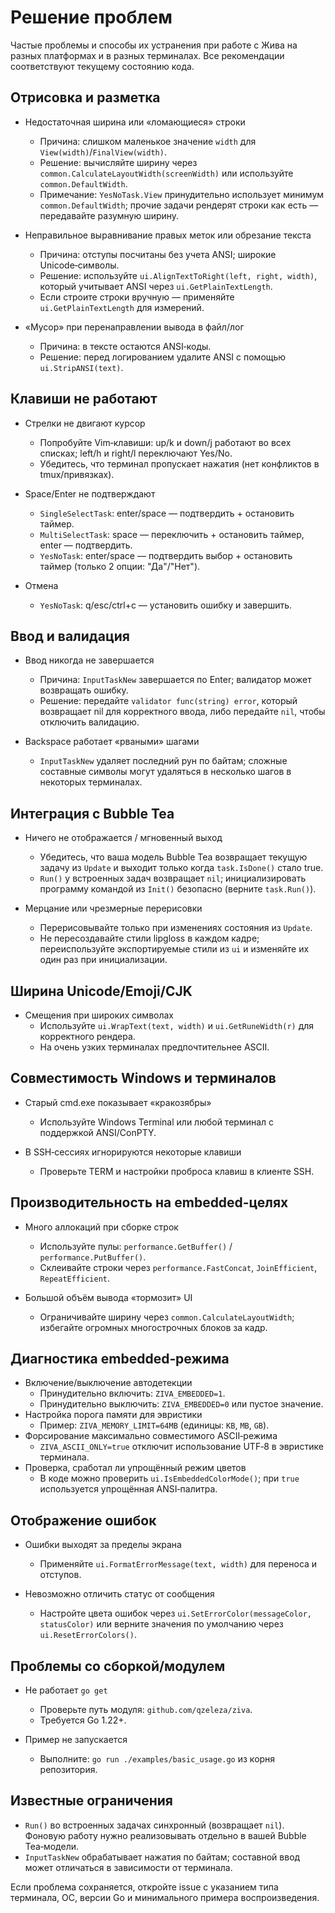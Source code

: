 # Решение проблем

Частые проблемы и способы их устранения при работе с Жива на разных платформах и в разных терминалах. Все рекомендации соответствуют текущему состоянию кода.

## Отрисовка и разметка

- Недостаточная ширина или «ломающиеся» строки
  - Причина: слишком маленькое значение `width` для `View(width)`/`FinalView(width)`.
  - Решение: вычисляйте ширину через `common.CalculateLayoutWidth(screenWidth)` или используйте `common.DefaultWidth`.
  - Примечание: `YesNoTask.View` принудительно использует минимум `common.DefaultWidth`; прочие задачи рендерят строки как есть — передавайте разумную ширину.

- Неправильное выравнивание правых меток или обрезание текста
  - Причина: отступы посчитаны без учета ANSI; широкие Unicode‑символы.
  - Решение: используйте `ui.AlignTextToRight(left, right, width)`, который учитывает ANSI через `ui.GetPlainTextLength`.
  - Если строите строки вручную — применяйте `ui.GetPlainTextLength` для измерений.

- «Мусор» при перенаправлении вывода в файл/лог
  - Причина: в тексте остаются ANSI‑коды.
  - Решение: перед логированием удалите ANSI с помощью `ui.StripANSI(text)`.

## Клавиши не работают

- Стрелки не двигают курсор
  - Попробуйте Vim‑клавиши: up/k и down/j работают во всех списках; left/h и right/l переключают Yes/No.
  - Убедитесь, что терминал пропускает нажатия (нет конфликтов в tmux/привязках).

- Space/Enter не подтверждают
  - `SingleSelectTask`: enter/space — подтвердить + остановить таймер.
  - `MultiSelectTask`: space — переключить + остановить таймер, enter — подтвердить.
  - `YesNoTask`: enter/space — подтвердить выбор + остановить таймер (только 2 опции: "Да"/"Нет").

- Отмена
  - `YesNoTask`: q/esc/ctrl+c — установить ошибку и завершить.

## Ввод и валидация

- Ввод никогда не завершается
  - Причина: `InputTaskNew` завершается по Enter; валидатор может возвращать ошибку.
  - Решение: передайте `validator func(string) error`, который возвращает nil для корректного ввода, либо передайте `nil`, чтобы отключить валидацию.

- Backspace работает «рваными» шагами
  - `InputTaskNew` удаляет последний рун по байтам; сложные составные символы могут удаляться в несколько шагов в некоторых терминалах.

## Интеграция с Bubble Tea

- Ничего не отображается / мгновенный выход
  - Убедитесь, что ваша модель Bubble Tea возвращает текущую задачу из `Update` и выходит только когда `task.IsDone()` стало true.
  - `Run()` у встроенных задач возвращает `nil`; инициализировать программу командой из `Init()` безопасно (верните `task.Run()`).

- Мерцание или чрезмерные перерисовки
  - Перерисовывайте только при изменениях состояния из `Update`.
  - Не пересоздавайте стили lipgloss в каждом кадре; переиспользуйте экспортируемые стили из `ui` и изменяйте их один раз при инициализации.

## Ширина Unicode/Emoji/CJK

- Смещения при широких символах
  - Используйте `ui.WrapText(text, width)` и `ui.GetRuneWidth(r)` для корректного рендера.
  - На очень узких терминалах предпочтительнее ASCII.

## Совместимость Windows и терминалов

- Старый cmd.exe показывает «кракозябры»
  - Используйте Windows Terminal или любой терминал с поддержкой ANSI/ConPTY.

- В SSH‑сессиях игнорируются некоторые клавиши
  - Проверьте TERM и настройки проброса клавиш в клиенте SSH.

## Производительность на embedded‑целях

- Много аллокаций при сборке строк
  - Используйте пулы: `performance.GetBuffer()` / `performance.PutBuffer()`.
  - Склеивайте строки через `performance.FastConcat`, `JoinEfficient`, `RepeatEfficient`.

- Большой объём вывода «тормозит» UI
  - Ограничивайте ширину через `common.CalculateLayoutWidth`; избегайте огромных многострочных блоков за кадр.

## Диагностика embedded‑режима

- Включение/выключение автодетекции
  - Принудительно включить: `ZIVA_EMBEDDED=1`.
  - Принудительно выключить: `ZIVA_EMBEDDED=0` или пустое значение.
- Настройка порога памяти для эвристики
  - Пример: `ZIVA_MEMORY_LIMIT=64MB` (единицы: `KB`, `MB`, `GB`).
- Форсирование максимально совместимого ASCII‑режима
  - `ZIVA_ASCII_ONLY=true` отключит использование UTF‑8 в эвристике терминала.
- Проверка, сработал ли упрощённый режим цветов
  - В коде можно проверить `ui.IsEmbeddedColorMode()`; при `true` используется упрощённая ANSI‑палитра.

## Отображение ошибок

- Ошибки выходят за пределы экрана
  - Применяйте `ui.FormatErrorMessage(text, width)` для переноса и отступов.

- Невозможно отличить статус от сообщения
  - Настройте цвета ошибок через `ui.SetErrorColor(messageColor, statusColor)` или верните значения по умолчанию через `ui.ResetErrorColors()`.

## Проблемы со сборкой/модулем

- Не работает `go get`
  - Проверьте путь модуля: `github.com/qzeleza/ziva`.
  - Требуется Go 1.22+.

- Пример не запускается
  - Выполните: `go run ./examples/basic_usage.go` из корня репозитория.

## Известные ограничения

- `Run()` во встроенных задачах синхронный (возвращает `nil`). Фоновую работу нужно реализовывать отдельно в вашей Bubble Tea‑модели.
- `InputTaskNew` обрабатывает нажатия по байтам; составной ввод может отличаться в зависимости от терминала.

Если проблема сохраняется, откройте issue с указанием типа терминала, ОС, версии Go и минимального примера воспроизведения.
